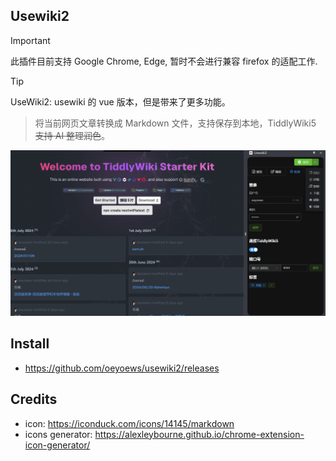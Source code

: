 ## Usewiki2

> [!IMPORTANT]
> 此插件目前支持 Google Chrome, Edge, 暂时不会进行兼容 firefox 的适配工作.

> [!TIP]
> UseWiki2: usewiki 的 vue 版本，但是带来了更多功能。

> 将当前网页文章转换成 Markdown 文件，支持保存到本地，TiddlyWiki5 ~~支持 AI 整理润色~~。

![usewiki2](banner03.png)

<!-- * element plus, tailwindcss, wxt, vue, axios -->

## Install

* https://github.com/oeyoews/usewiki2/releases

<!-- ## TODO

* welcome page
* tour: https://element-plus.org/zh-CN/component/tour.html
* 右键菜单实现功能，快捷键提示
* 支持多条 journal 合并，支持配置默认日记 tag
* 支持删除刚刚保存的 tiddler. 主要不要删除修改过后的 title

## Roadmap

* i18n
* darkmode
* extension icon -->

## Credits

* icon: https://iconduck.com/icons/14145/markdown
* icons generator: https://alexleybourne.github.io/chrome-extension-icon-generator/

<!-- ## Doc

* https://developer.chrome.com/docs/extensions/develop/concepts/messaging?hl=zh-cn
* https://wxt.dev/guide/storage.html -->


<!-- * append to content
* options html(or new tab) -->

<!-- https://github.com/wxt-dev/wxt/issues/137 -->